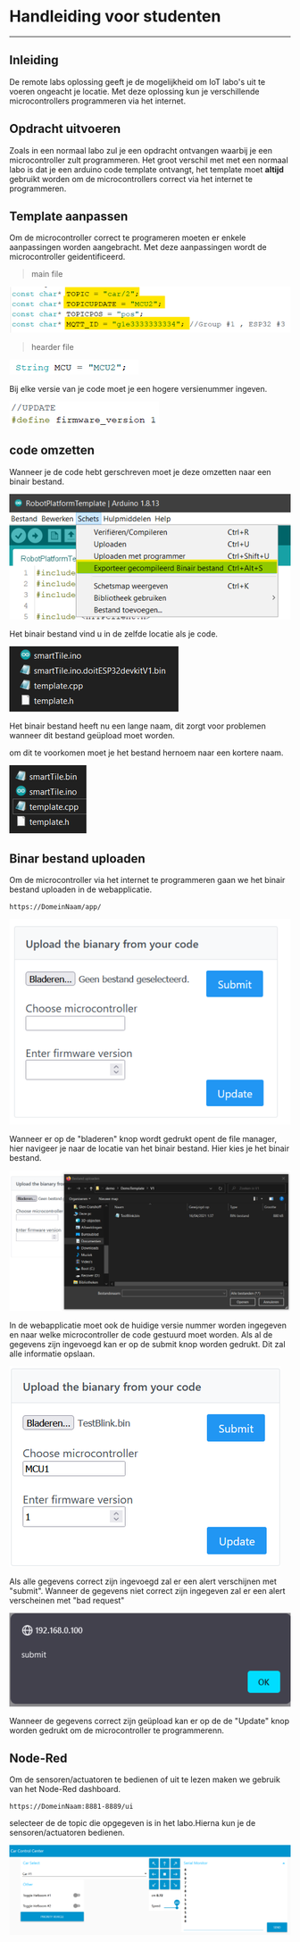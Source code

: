 # Handleiding voor studenten
___

## Inleiding 

De remote labs oplossing geeft je de mogelijkheid om IoT labo's uit te voeren ongeacht je locatie. Met deze oplossing kun je verschillende microcontrollers programmeren via het internet.

## Opdracht uitvoeren

Zoals in een normaal labo zul je een opdracht ontvangen waarbij je een microcontroller zult programmeren. Het groot verschil met met een normaal labo is dat je een arduino code template ontvangt, het template moet **altijd** gebruikt worden om de microcontrollers correct via het internet te programmeren.

## Template aanpassen

Om de microcontroller correct te programeren moeten er enkele aanpassingen worden aangebracht. Met deze aanpassingen wordt de microcontroller geidentificeerd.

> main file

![changes main file](img/ArduinoTemplateDocumentatie/Main_aanpasingen.png)

> hearder file

![changes hearder file](img/ArduinoTemplateDocumentatie/Hearder_aanpasingen.png)

Bij elke versie van je code moet je een hogere versienummer ingeven.

![changes hearder file firmware](img/Handleiding/firmwareVersie.png)


## code omzetten

Wanneer je de code hebt gerschreven moet je deze omzetten naar een binair bestand.

![Code TO Binary](img/ArduinoTemplateDocumentatie/ToBinaryFile.png)

Het binair bestand vind u in de zelfde locatie als je code.

![Binary file long](img/ArduinoTemplateDocumentatie/BinarBestand_langName.png)

Het binair bestand heeft nu een lange naam, dit zorgt voor problemen wanneer dit bestand 
geüpload moet worden.

om dit te voorkomen moet je het bestand hernoem naar een kortere naam.

![Binary file short](img/ArduinoTemplateDocumentatie/BinarBestand_shortName.png)


## Binar bestand uploaden

Om de microcontroller via het internet te programmeren gaan we het binair bestand uploaden in de webapplicatie.

```
https://DomeinNaam/app/
```

![Webapplicatie](img/Handleiding/WebApplicatie.png)

Wanneer er op de "bladeren" knop wordt gedrukt opent de file manager, hier navigeer je naar de locatie van het binair bestand.
Hier kies je het binair bestand.

![choose file](img/Handleiding/ChooseFile.png)

In de webapplicatie moet ook de huidige versie nummer worden ingegeven en naar welke microcontroller de code gestuurd moet worden.
Als al de gegevens zijn ingevoegd kan er op de submit knop worden gedrukt. Dit zal alle informatie opslaan.

![Webapplicatie](img/Handleiding/InfoIngeven.png)

Als alle gegevens correct zijn ingevoegd zal er een alert verschijnen met "submit". Wanneer de gegevens niet correct zijn ingegeven zal er een alert verscheinen met "bad request"

![submit alert](img/Handleiding/submit.png)

Wanneer de gegevens correct zijn geüpload kan er op de de "Update" knop worden gedrukt om de microcontroller te programmerenn.

## Node-Red

Om de sensoren/actuatoren te bedienen of uit te lezen maken we gebruik van het Node-Red dashboard.

```
https://DomeinNaam:8881-8889/ui
```
selecteer de de topic die opgegeven is in het labo.Hierna kun je de sensoren/actuatoren bedienen.

![Node-RED](img/Handleiding/Node-RED.png)

